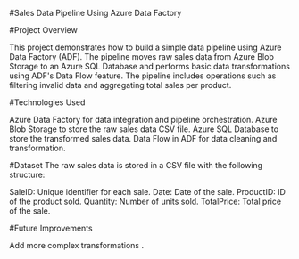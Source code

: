 #Sales Data Pipeline Using Azure Data Factory

#Project Overview

This project demonstrates how to build a simple data pipeline using Azure Data Factory (ADF). The pipeline moves raw sales data from Azure Blob Storage to an Azure SQL Database and performs basic data transformations using ADF's Data Flow feature. The pipeline includes operations such as filtering invalid data and aggregating total sales per product.


#Technologies Used

Azure Data Factory for data integration and pipeline orchestration.
Azure Blob Storage to store the raw sales data CSV file.
Azure SQL Database to store the transformed sales data.
Data Flow in ADF for data cleaning and transformation.

#Dataset
The raw sales data is stored in a CSV file with the following structure:

SaleID: Unique identifier for each sale.
Date: Date of the sale.
ProductID: ID of the product sold.
Quantity: Number of units sold.
TotalPrice: Total price of the sale.

#Future Improvements

Add more complex transformations .
